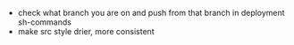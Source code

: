 * check what branch you are on and push from that branch in deployment sh-commands 
* make src style drier, more consistent